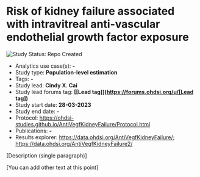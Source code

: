 Risk of kidney failure associated with intravitreal anti-vascular endothelial growth factor exposure
=============

<img src="https://img.shields.io/badge/Study%20Status-Repo%20Created-lightgray.svg" alt="Study Status: Repo Created">

- Analytics use case(s): **-**
- Study type: **Population-level estimation**
- Tags: **-**
- Study lead: **Cindy X. Cai**
- Study lead forums tag: **[[Lead tag]](https://forums.ohdsi.org/u/[Lead tag])**
- Study start date: **28-03-2023**
- Study end date: **-**
- Protocol: https://ohdsi-studies.github.io/AntiVegfKidneyFailure/Protocol.html
- Publications: **-**
- Results explorer: https://data.ohdsi.org/AntiVegfKidneyFailure/; https://data.ohdsi.org/AntiVegfKidneyFailure2/

[Description (single paragraph)]

[You can add other text at this point]
